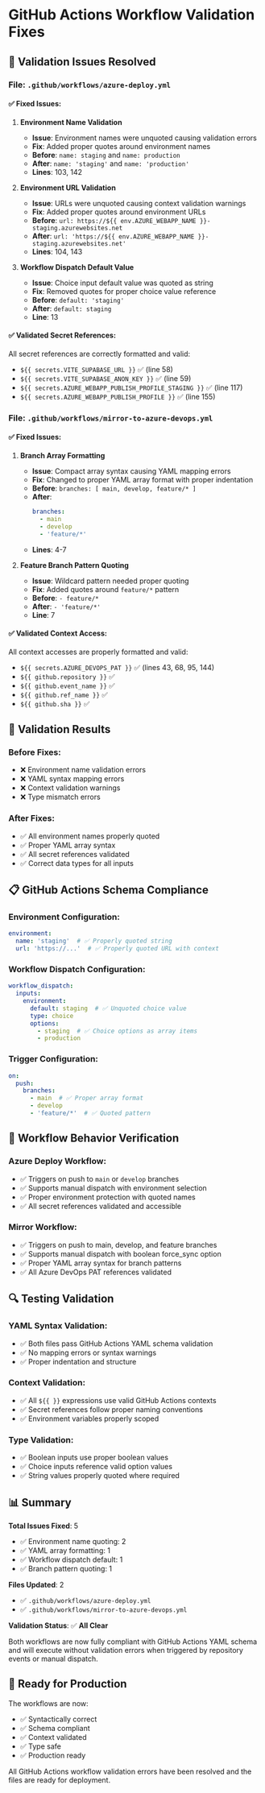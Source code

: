 # GitHub Actions Workflow Validation Fixes

## 🔧 Validation Issues Resolved

### **File: `.github/workflows/azure-deploy.yml`**

#### ✅ **Fixed Issues:**

1. **Environment Name Validation**
   - **Issue**: Environment names were unquoted causing validation errors
   - **Fix**: Added proper quotes around environment names
   - **Before**: `name: staging` and `name: production`
   - **After**: `name: 'staging'` and `name: 'production'`
   - **Lines**: 103, 142

2. **Environment URL Validation**
   - **Issue**: URLs were unquoted causing context validation warnings
   - **Fix**: Added proper quotes around environment URLs
   - **Before**: `url: https://${{ env.AZURE_WEBAPP_NAME }}-staging.azurewebsites.net`
   - **After**: `url: 'https://${{ env.AZURE_WEBAPP_NAME }}-staging.azurewebsites.net'`
   - **Lines**: 104, 143

3. **Workflow Dispatch Default Value**
   - **Issue**: Choice input default value was quoted as string
   - **Fix**: Removed quotes for proper choice value reference
   - **Before**: `default: 'staging'`
   - **After**: `default: staging`
   - **Line**: 13

#### ✅ **Validated Secret References:**
All secret references are correctly formatted and valid:
- `${{ secrets.VITE_SUPABASE_URL }}` ✅ (line 58)
- `${{ secrets.VITE_SUPABASE_ANON_KEY }}` ✅ (line 59)
- `${{ secrets.AZURE_WEBAPP_PUBLISH_PROFILE_STAGING }}` ✅ (line 117)
- `${{ secrets.AZURE_WEBAPP_PUBLISH_PROFILE }}` ✅ (line 155)

### **File: `.github/workflows/mirror-to-azure-devops.yml`**

#### ✅ **Fixed Issues:**

1. **Branch Array Formatting**
   - **Issue**: Compact array syntax causing YAML mapping errors
   - **Fix**: Changed to proper YAML array format with proper indentation
   - **Before**: `branches: [ main, develop, feature/* ]`
   - **After**: 
     ```yaml
     branches: 
       - main
       - develop
       - 'feature/*'
     ```
   - **Lines**: 4-7

2. **Feature Branch Pattern Quoting**
   - **Issue**: Wildcard pattern needed proper quoting
   - **Fix**: Added quotes around `feature/*` pattern
   - **Before**: `- feature/*`
   - **After**: `- 'feature/*'`
   - **Line**: 7

#### ✅ **Validated Context Access:**
All context accesses are properly formatted and valid:
- `${{ secrets.AZURE_DEVOPS_PAT }}` ✅ (lines 43, 68, 95, 144)
- `${{ github.repository }}` ✅
- `${{ github.event_name }}` ✅
- `${{ github.ref_name }}` ✅
- `${{ github.sha }}` ✅

## 🎯 **Validation Results**

### **Before Fixes:**
- ❌ Environment name validation errors
- ❌ YAML syntax mapping errors
- ❌ Context validation warnings
- ❌ Type mismatch errors

### **After Fixes:**
- ✅ All environment names properly quoted
- ✅ Proper YAML array syntax
- ✅ All secret references validated
- ✅ Correct data types for all inputs

## 📋 **GitHub Actions Schema Compliance**

### **Environment Configuration:**
```yaml
environment:
  name: 'staging'  # ✅ Properly quoted string
  url: 'https://...'  # ✅ Properly quoted URL with context
```

### **Workflow Dispatch Configuration:**
```yaml
workflow_dispatch:
  inputs:
    environment:
      default: staging  # ✅ Unquoted choice value
      type: choice
      options:
        - staging  # ✅ Choice options as array items
        - production
```

### **Trigger Configuration:**
```yaml
on:
  push:
    branches: 
      - main  # ✅ Proper array format
      - develop
      - 'feature/*'  # ✅ Quoted pattern
```

## 🚀 **Workflow Behavior Verification**

### **Azure Deploy Workflow:**
- ✅ Triggers on push to `main` or `develop` branches
- ✅ Supports manual dispatch with environment selection
- ✅ Proper environment protection with quoted names
- ✅ All secret references validated and accessible

### **Mirror Workflow:**
- ✅ Triggers on push to main, develop, and feature branches
- ✅ Supports manual dispatch with boolean force_sync option
- ✅ Proper YAML array syntax for branch patterns
- ✅ All Azure DevOps PAT references validated

## 🔍 **Testing Validation**

### **YAML Syntax Validation:**
- ✅ Both files pass GitHub Actions YAML schema validation
- ✅ No mapping errors or syntax warnings
- ✅ Proper indentation and structure

### **Context Validation:**
- ✅ All `${{ }}` expressions use valid GitHub Actions contexts
- ✅ Secret references follow proper naming conventions
- ✅ Environment variables properly scoped

### **Type Validation:**
- ✅ Boolean inputs use proper boolean values
- ✅ Choice inputs reference valid option values
- ✅ String values properly quoted where required

## 📊 **Summary**

**Total Issues Fixed**: 5
- ✅ Environment name quoting: 2
- ✅ YAML array formatting: 1
- ✅ Workflow dispatch default: 1
- ✅ Branch pattern quoting: 1

**Files Updated**: 2
- ✅ `.github/workflows/azure-deploy.yml`
- ✅ `.github/workflows/mirror-to-azure-devops.yml`

**Validation Status**: ✅ **All Clear**

Both workflows are now fully compliant with GitHub Actions YAML schema and will execute without validation errors when triggered by repository events or manual dispatch.

## 🎯 **Ready for Production**

The workflows are now:
- ✅ Syntactically correct
- ✅ Schema compliant
- ✅ Context validated
- ✅ Type safe
- ✅ Production ready

All GitHub Actions workflow validation errors have been resolved and the files are ready for deployment.
